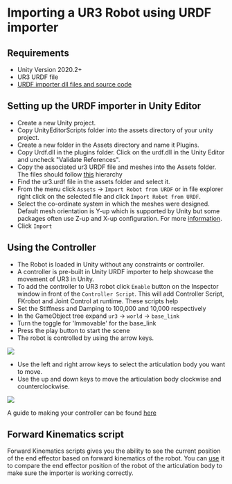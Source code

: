 # Importing a UR3 Robot using URDF importer

## Requirements
- Unity Version 2020.2+
- UR3 URDF file
- [URDF importer dll files and source code](https://github.cds.internal.unity3d.com/unity/URDF-Importer/releases)

## Setting up the URDF importer in Unity Editor 
- Create a new Unity project.
- Copy UnityEditorScripts folder into the assets directory of your unity project.
- Create a new folder in the Assets directory and name it Plugins.
- Copy Urdf.dll in the plugins folder. Click on the urdf.dll in the Unity Editor and uncheck "Validate References".
- Copy the associated ur3 URDF file and meshes into the Assets folder. The files should follow [this](urdf_tutorials/urdf_appendix.md#file-hierarchy) hierarchy
- Find the ur3.urdf file in the assets folder and select it.
- From the menu click `Assets` -> `Import Robot from URDF` or in file explorer right click on the selected file and click `Import Robot from URDF`.
- Select the co-ordinate system in which the meshes were designed. Default mesh orientation is Y-up which is supported by Unity but some packages often use Z-up and X-up configuration. For more [information](https://docs.unity3d.com/Manual/HOWTO-FixZAxisIsUp.html). 
- Click `Import`
   
## Using the Controller
- The Robot is loaded in Unity without any constraints or controller.
- A controller is  pre-built in Unity URDF importer to help showcase the movement of UR3 in Unity.
- To add the controller to UR3 robot click `Enable` button on the Inspector window in front of the `Controller Script`. This will add Controller Script, FKrobot and Joint Control at runtime. These scripts help 
- Set the Stiffness and Damping to 100,000 and 10,000 respectively
- In the GameObject tree expand `ur3` -> `world` -> `base_link`
- Turn the toggle for 'Immovable' for the base_link
- Press the play button to start the scene
- The robot is controlled by using the arrow keys.

![](images/link_selection.gif)

- Use the left and right arrow keys to select the articulation body you want to move.
- Use the up and down keys to move the articulation body clockwise and counterclockwise.

![](images/link_control.gif)

A guide to making your controller can be found [here](urdf_appendix.md#guide-to-write-your-own-controller)

## Forward Kinematics script
Forward Kinematics scripts gives you the ability to see the current position of the end effector based on forward kinematics of the robot. You can [use](urdf_appendix.md#using-fk-robot-script) it to compare the end effector position of the robot of the articulation body to make sure the importer is working correctly.

